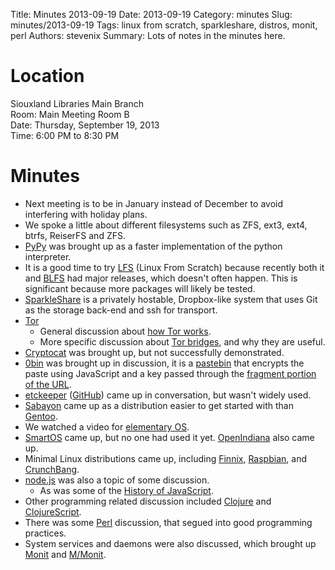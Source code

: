 Title: Minutes 2013-09-19
Date: 2013-09-19
Category: minutes
Slug: minutes/2013-09-19
Tags: linux from scratch, sparkleshare, distros, monit, perl
Authors: stevenix
Summary: Lots of notes in the minutes here.

Location
========

Siouxland Libraries Main Branch  
Room: Main Meeting Room B  
Date: Thursday, September 19, 2013  
Time: 6:00 PM to 8:30 PM  

Minutes
=======

-   Next meeting is to be in January instead of December to avoid
    interfering with holiday plans.
-   We spoke a little about different filesystems such as ZFS, ext3,
    ext4, btrfs, ReiserFS and ZFS.
-   [PyPy](http://pypy.org/) was brought up as a faster implementation
    of the python interpreter.
-   It is a good time to try [LFS](http://www.linuxfromscratch.org/lfs/)
    (Linux From Scratch) because recently both it and
    [BLFS](http://www.linuxfromscratch.org/blfs/) had major releases,
    which doesn't often happen. This is significant because more
    packages will likely be tested.
-   [SparkleShare](http://sparkleshare.org/) is a privately hostable,
    Dropbox-like system that uses Git as the storage back-end and ssh
    for transport.
-   [Tor](http://torproject.org/)
    -   General discussion about [how Tor
        works](https://www.torproject.org/about/overview.html.en#thesolution).
    -   More specific discussion about [Tor
        bridges](https://www.torproject.org/docs/bridges.html.en), and
        why they are useful.
-   [Cryptocat](https://crypto.cat/) was brought up, but not
    successfully demonstrated.
-   [0bin](http://0bin.net/) was brought up in discussion, it is a
    [pastebin](http://en.wikipedia.org/wiki/Pastebin) that encrypts the
    paste using JavaScript and a key passed through the [fragment
    portion of the
    URL](http://blog.lunatech.com/2009/02/03/what-every-web-developer-must-know-about-url-encoding#GeneralURLsyntax).
-   [etckeeper](http://joeyh.name/code/etckeeper/)
    ([GitHub](https://github.com/joeyh/etckeeper)) came up in
    conversation, but wasn't widely used.
-   [Sabayon](http://www.sabayon.org/) came up as a distribution easier
    to get started with than [Gentoo](http://www.gentoo.org/).
-   We watched a video for [elementary OS](http://elementaryos.org/).
-   [SmartOS](http://smartos.org/) came up, but no one had used it yet.
    [OpenIndiana](http://openindiana.org/) also came up.
-   Minimal Linux distributions came up, including
    [Finnix](http://www.finnix.org/),
    [Raspbian](http://www.raspbian.org/), and
    [CrunchBang](http://crunchbang.org/).
-   [node.js](http://nodejs.org/) was also a topic of some discussion.
    -   As was some of the [History of
        JavaScript](http://en.wikipedia.org/wiki/JavaScript#History).
-   Other programming related discussion included
    [Clojure](http://clojure.org/) and
    [ClojureScript](http://www.clojurescript.net/).
-   There was some [Perl](http://www.perl.org/) discussion, that segued
    into good programming practices.
-   System services and daemons were also discussed, which brought up
    [Monit](http://mmonit.com/monit/) and [M/Monit](http://mmonit.com/).


